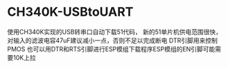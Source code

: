 # CH340K-USBtoUART
使用CH340K实现的USB转串口自动下载51代码，
新的51单片机供电范围很快，对输入的滤波电容47uF建议减小一点，否则不足以完成断电
DTR引脚用来控制PMOS
也可以用DTR和RTS引脚进行ESP模组下载程序ESP模组的EN引脚可能需要10K上拉

